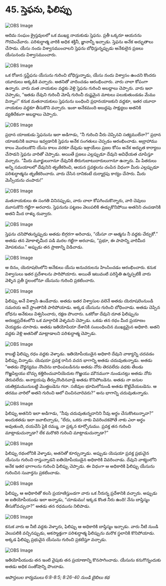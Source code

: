 # 45. స్తెఫను, ఫిలిప్పు

![OBS Image](https://cdn.door43.org/obs/jpg/360px/obs-en-45-01.jpg)

ఆదిమ సంఘం క్రైస్తవులలో ఒక ముఖ్య నాయకుడు స్తెఫను. ప్రతీ ఒక్కరూ ఆయనను గౌరవించేవారు. పరిశుద్ధాత్మ వారికి అధిక శక్తినీ, జ్ఞానాన్నీ ఇచ్చాడు. స్తెఫను అనేక అద్భుతాలు చేసాడు. యేసు నందు విశ్వాసముంచాలని స్తెఫను బోధిస్తున్నప్పుడు అనేకులైన ప్రజలు యేసునందు విశ్వాసముంచారు. 

![OBS Image](https://cdn.door43.org/obs/jpg/360px/obs-en-45-02.jpg)

ఒక రోజున స్తస్టేఫను యేసును గురించి బోధిస్తున్నాడు, యేసు నందు విశ్వాసం ఉంచని కొందరు యూదులు అక్కడికి వచ్చారు. అతనితో వాదించడం ఆరంభించారు. వారు చాలా కోపంగా ఉన్నారు. వారు మత నాయకుల వద్దకు వెళ్లి స్తెఫను గురించి అబద్దాలు చెప్పారు. వారు ఇలా చెప్పాడు, “ఇతడు దేవుని గురించీ మోషే గురించీ దుష్టమైన మాటలు పలుకుతుండడం మేము విన్నాం!” కనుక మతనాయకులు స్తెఫనును బంధించి ప్రధానయాజకుని వద్దకూ, ఇతర యూదా నాయకుల వద్దకూ తీసుకొని వచ్చారు. ఇంకా అనేకమంది అబద్దపు సాక్ష్యులు అతనికి వ్యతిరేకంగా అబద్దాలు చెప్పారు.  

![OBS Image](https://cdn.door43.org/obs/jpg/360px/obs-en-45-03.jpg)

ప్రధాన యాజకుడు స్తెఫనును ఇలా అడిగాడు, “నీ గురించి వీరు చెప్పినవి సత్యములేనా?” ప్రధాన యాజకునికి జవాబు ఇవ్వడానికి స్తెఫను అనేక సంగతులు చెప్పడం ఆరంభించాడు. అబ్రాహాము కాలం మొదలుకొని యేసు కాలం వరకూ దేవుడు ఇశ్రాయేలు ప్రజల కోసం అనేక అద్భుత కార్యాలు చేసాడని స్తెఫను వారితో చెప్పాడు. అయితే ప్రజలు ఎల్లప్పుడూ దేవుని అవిధేయత చూపిస్తూ వచ్చారు. “మీరు మూర్ఖులుగానూ దేవునికి తిరుగుబాటుదారులుగానూ ఉన్నారు. మీ పితరులు అన్ని సమయాలలో దేవునిని తృణీకరించి, ఆయన ప్రవక్తలను చంపిన విధంగా మీరు ఎల్లప్పుడూ పరిశుద్ధాత్మను తృణీకరించారు. వారు చేసిన దానికంటే దుర్మార్గపు కార్యం చేసారు. మీరు మెస్సీయను చంపారు!”   

![OBS Image](https://cdn.door43.org/obs/jpg/360px/obs-en-45-04.jpg)

మతనాయకులు ఈ సంగతి వినినప్పుడు, వారు చాలా కోపగించుకొన్నారు, వారి చెవులు మూసుకొని గట్టిగా అరచారు. స్తెఫనును పట్టణం వెలుపలికి ఈడ్చుకొనిపోయి అతనిని చంపడానికి అతని మీద రాళ్ళు రువ్వారు. 

![OBS Image](https://cdn.door43.org/obs/jpg/360px/obs-en-45-05.jpg)

స్తెఫను చనిపోతున్నప్పుడు అతడు బిగ్గరగా అరిచాడు, “యేసూ నా ఆత్మను నీ వద్దకు చేర్చుకో.” అతడు తన మోకాళ్ళమీద పడి మరల గట్టిగా అరచాడు, “ప్రభూ, ఈ పాపాన్ని వారిమీద మోపకుము.” అప్పుడు తన ప్రాణాన్ని విడిచాడు. 

![OBS Image](https://cdn.door43.org/obs/jpg/360px/obs-en-45-06.jpg)

ఆ దినం, యెరూషలెంలోని అనేకులు యేసు అనుచరులను హింసించడం ఆరంభించారు. కనుక విశ్వాసులు ఇతర ప్రదేశాలను పారిపోయారు. అయితే ఇటువంటి పరిస్థితి ఉన్నప్పటికీ వారు వెళ్ళిన ప్రతీ స్థలంలోనూ యేసును గురించి ప్రకటించారు.

![OBS Image](https://cdn.door43.org/obs/jpg/360px/obs-en-45-07.jpg)

ఫిలిప్పు అనే విశ్వాసి ఉండేవాడు. అతడు ఇతర విశ్వాసుల వలెనే అతడు యెరూషలెంనుండి సమరయ అనే ప్రాంతానికి పారిపోయాడు. అక్కడ యేసును గురించి బోధించాడు. అతడు చెప్పిన బోధను అనేకులు విశ్వసించారు, రక్షణ పొందారు. ఒకరోజు దేవుని దూత ఫిలిప్పును అరణ్యప్రదేశంలోని ఒక మార్గానికి వెళ్ళమని చెప్పాడు. ఒకడు తన రధం మీద ప్రయాణం చెయ్యడం చూసాడు. అతడు ఇతియోపియా దేశానికి సంబంధించిన ముఖ్యమైన అధికారి. అతని వద్దకు వెళ్లి అతనితో మాట్లాడాలని పరిశుద్ధాత్మ చెప్పాడు. 

![OBS Image](https://cdn.door43.org/obs/jpg/360px/obs-en-45-08.jpg)

కాబట్టి ఫిలిప్పు రధం వద్దకు వెళ్ళాడు. ఇతియోపీయుడైన అధికారి దేవుని వాక్యాన్ని చదవడం ఫిలిప్పు విన్నాడు. యెషయా ప్రవక్త రాసిన వచన భాగాన్ని అతడు చదువుతున్నాడు. అతడు “అతడు దౌర్జన్యము నొందెను బాధింపబడినను అతడు నోరు తెరవలేదు వధకు తేబడు గొఱ్ఱపిల్లయు బొచ్చు కత్తిరించువానియెదుట గొఱ్ఱయు మౌనముగా నుండునట్లు అతడు నోరు తెరువలేదు. అన్యాయపు తీర్పునొందినవాడై అతడు కొనిపోబడెను. అతడు నా జనుల యతిక్రమమునుబట్టి మొత్తబడెను గదా. సజీవుల భూమిలోనుండి అతడు కొట్టివేయబడెను. ఆ తరము వారిలో అతని గురించి ఆలో చించినవారెవరు?“ అను భాగాన్ని చదువుతున్నాడు.

![OBS Image](https://cdn.door43.org/obs/jpg/360px/obs-en-45-09.jpg)

ఫిలిప్పు అతనిని ఇలా అడిగాడు, “నీవు చదువుతున్నదానిని నీవు అర్థం చేసుకొంటున్నావా?” అందుకతడు ఇలా జవాబిచ్చాడు, “లేదు, ఒకరు నాకు వివరించకపోతే నాకు ఎలా అర్థం అవుతుంది, దయచేసి పైకి రమ్ము, నా ప్రక్కన కూర్చోనుము. ప్రవక్త తన గురించి మాట్లాడుచున్నాడా? లేక మరొకరి గురించి మాట్లాడుచున్నాడా?”

![OBS Image](https://cdn.door43.org/obs/jpg/360px/obs-en-45-10.jpg)

ఫిలిప్పు రథంలోనికి వెళ్ళాడు, అతనితో కూర్చున్నాడు. అప్పుడు యెషయా ప్రవక్త ప్రభువైన యేసును గురించి రాస్తున్నాడని ఐతియోపీయుడైన అధికారికి వివరించాడు. దేవుని వాక్యంలోని అనేక ఇతర భాగాలను గురించి ఫిలిప్పు చెప్పాడు. ఈ విధంగా ఆ అధికారికి ఫిలిప్పు యేసును గురించిన సువార్తను ప్రకటించాడు.

![OBS Image](https://cdn.door43.org/obs/jpg/360px/obs-en-45-11.jpg)

ఫిలిప్పు, ఆ అధికారితో కలసి ప్రయాణిస్తుండగా వారు ఒక నీరున్న ప్రదేశానికి వచ్చారు. అప్పుడు ఆ ఐతియోపీయుడు ఇలా అన్నాడు, “చూడుము! ఇక్కడ కొంత నీరు ఉంది! నేను బాప్తిస్మం తీసుకోవచ్చునా?” అతడు తన రధమును నిలిపాడు.

![OBS Image](https://cdn.door43.org/obs/jpg/360px/obs-en-45-12.jpg)

కనుక వారు ఆ నీటి వద్దకు వెళ్ళారు, ఫిలిప్పు ఆ అధికారికి బాప్తిస్మం ఇచ్చాడు. వారు నీటి నుండి వెలుపలికి వచ్చినప్పుడు, అకస్మాత్తుగా పరిశుద్ధాత్మ ఫిలిప్పును మరొక స్థలానికి కొనిపోయాడు. అక్కడ ఫిలిప్పు ప్రభువైన యేసును గురించి ప్రకటిస్తూ వచ్చాడు.

![OBS Image](https://cdn.door43.org/obs/jpg/360px/obs-en-45-13.jpg)

ఇతియోపీయుడు తన ఇంటి వైపుకు తన ప్రయాణాన్ని కొనసాగించాడు. యేసును కనుగొన్నందుకు అతడు అధిక సంతోషాన్ని పొందాడు.

_అపొస్తలుల కార్యములు 6:8-8:5; 8:26-40 నుండి బైబిలు కథ_

